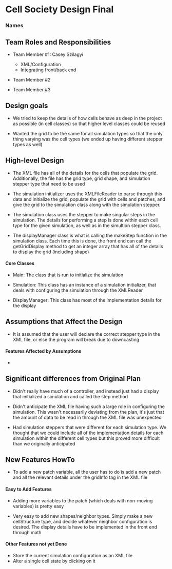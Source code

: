 # Cell Society Design Final
### Names

## Team Roles and Responsibilities

 * Team Member #1: Casey Szilagyi
    - XML/Configuration
    - Integrating front/back end

 * Team Member #2

 * Team Member #3


## Design goals
- We tried to keep the details of how cells behave as deep in the project
as possible (in cell classes) so that higher level classes could be reused
  
- Wanted the grid to be the same for all simulation types so that the only
thing varying was the cell types (we ended up having different stepper types
  as well)

## High-level Design
- The XML file has all of the details for the cells that populate the grid.
Additionally, the file has the grid type, grid shape, and simulation stepper
  type that need to be used
  
- The simulation initializer uses the XMLFileReader to parse through this data
and initialize the grid, populate the grid with cells and patches, and give
  the grid to the simulation class along with the simulation stepper.
  
- The simulation class uses the stepper to make singular steps in the simulation.
The details for performing a step is done within each cell type for the given
  simulation, as well as in the simultion stepper class.
  
- The displayManager class is what is calling the makeStep function in
the simulation class. Each time this is done, the front end can call
  the getGridDisplay method to get an integer array that has all of the 
  details to display the grid (including shape)


#### Core Classes
- Main: The class that is run to initialize the simulation
- Simulation: This class has an instance of a simulation initializer, that
deals with configuring the simulation through the XMLReader
  
- DisplayManager: This class has most of the implementation details for the
display

## Assumptions that Affect the Design
- It is assumed that the user will declare the correct stepper type
in the XML file, or else the program will break due to downcasting


#### Features Affected by Assumptions
- 


## Significant differences from Original Plan
- Didn't really have much of a controller, and instead just had a display
that initialized a simulation and called the step method
  
- Didn't anticipate the XML file having such a large role in configuring the
simulation. This wasn't necessarily deviating from the plan, it's just that
  the amount of data to be read in through the XML file was unexpected
  
- Had simulation steppers that were different for each simulation type. We
thought that we could include all of the implementation details for each simulation
  within the different cell types but this proved more difficult than we originally
  anticipated


## New Features HowTo
- To add a new patch variable, all the user has to do is add a new patch
  and all the relevant details under the gridInfo tag in the XML file
  

#### Easy to Add Features
- Adding more variables to the patch (which deals with non-moving variables) is
pretty easy
  
- Very easy to add new shapes/neighbor types. Simply make a new cellStructure
type, and decide whatever neighbor configuration is desired. The display details
  have to be implemented in the front end through math
  


#### Other Features not yet Done
- Store the current simulation configuration as an XML file
- Alter a single cell state by clicking on it
